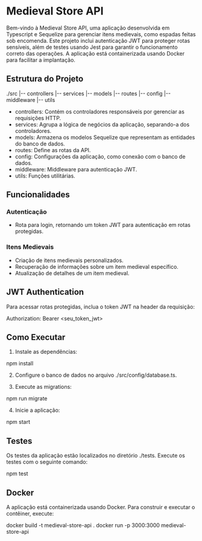 # Medieval Store API

Bem-vindo à Medieval Store API, uma aplicação desenvolvida em Typescript e Sequelize para gerenciar itens medievais, como espadas feitas sob encomenda. Este projeto inclui autenticação JWT para proteger rotas sensíveis, além de testes usando Jest para garantir o funcionamento correto das operações. A aplicação está containerizada usando Docker para facilitar a implantação.

## Estrutura do Projeto

./src
|-- controllers
|-- services
|-- models
|-- routes
|-- config
|-- middleware
|-- utils

- controllers: Contém os controladores responsáveis por gerenciar as requisições HTTP.
- services: Agrupa a lógica de negócios da aplicação, separando-a dos controladores.
- models: Armazena os modelos Sequelize que representam as entidades do banco de dados.
- routes: Define as rotas da API.
- config: Configurações da aplicação, como conexão com o banco de dados.
- middleware: Middleware para autenticação JWT.
- utils: Funções utilitárias.

## Funcionalidades

### Autenticação

- Rota para login, retornando um token JWT para autenticação em rotas protegidas.

### Itens Medievais

- Criação de itens medievais personalizados.
- Recuperação de informações sobre um item medieval específico.
- Atualização de detalhes de um item medieval.

## JWT Authentication

Para acessar rotas protegidas, inclua o token JWT na header da requisição:

Authorization: Bearer <seu_token_jwt>

## Como Executar

1. Instale as dependências:

npm install

2. Configure o banco de dados no arquivo ./src/config/database.ts.

3. Execute as migrations:

npm run migrate

4. Inicie a aplicação:

npm start

## Testes

Os testes da aplicação estão localizados no diretório ./tests. Execute os testes com o seguinte comando:

npm test

## Docker

A aplicação está containerizada usando Docker. Para construir e executar o contêiner, execute:

docker build -t medieval-store-api .
docker run -p 3000:3000 medieval-store-api
